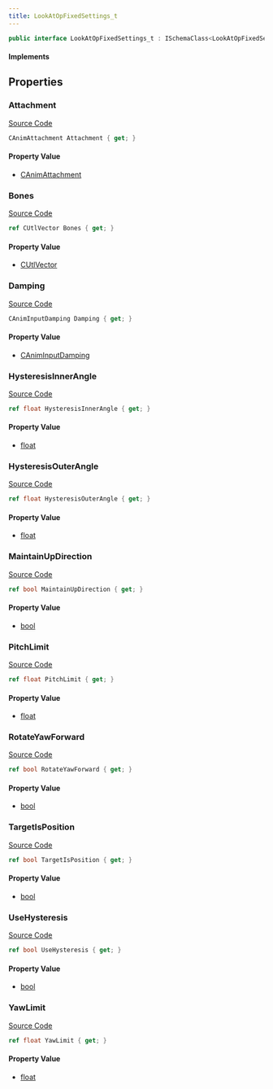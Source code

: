 ```yaml
---
title: LookAtOpFixedSettings_t
---
```


```csharp
public interface LookAtOpFixedSettings_t : ISchemaClass<LookAtOpFixedSettings_t>, ISchemaField, ISchemaClass, INativeHandle
```

#### Implements

## Properties

### Attachment

[Source Code](https://github.com/swiftly-solution/swiftlys2/blob/beta/managed/src/SwiftlyS2.Generated/Schemas/Interfaces/LookAtOpFixedSettings_t.cs#L16)

```csharp
CAnimAttachment Attachment { get; }
```

#### Property Value

- [CAnimAttachment](/docs/api/shared/schemadefinitions/canimattachment)

### Bones

[Source Code](https://github.com/swiftly-solution/swiftlys2/blob/beta/managed/src/SwiftlyS2.Generated/Schemas/Interfaces/LookAtOpFixedSettings_t.cs#L21)

```csharp
ref CUtlVector Bones { get; }
```

#### Property Value

- [CUtlVector](/docs/api/)

### Damping

[Source Code](https://github.com/swiftly-solution/swiftlys2/blob/beta/managed/src/SwiftlyS2.Generated/Schemas/Interfaces/LookAtOpFixedSettings_t.cs#L18)

```csharp
CAnimInputDamping Damping { get; }
```

#### Property Value

- [CAnimInputDamping](/docs/api/shared/schemadefinitions/caniminputdamping)

### HysteresisInnerAngle

[Source Code](https://github.com/swiftly-solution/swiftlys2/blob/beta/managed/src/SwiftlyS2.Generated/Schemas/Interfaces/LookAtOpFixedSettings_t.cs#L27)

```csharp
ref float HysteresisInnerAngle { get; }
```

#### Property Value

- [float](https://learn.microsoft.com/dotnet/api/system.single)

### HysteresisOuterAngle

[Source Code](https://github.com/swiftly-solution/swiftlys2/blob/beta/managed/src/SwiftlyS2.Generated/Schemas/Interfaces/LookAtOpFixedSettings_t.cs#L29)

```csharp
ref float HysteresisOuterAngle { get; }
```

#### Property Value

- [float](https://learn.microsoft.com/dotnet/api/system.single)

### MaintainUpDirection

[Source Code](https://github.com/swiftly-solution/swiftlys2/blob/beta/managed/src/SwiftlyS2.Generated/Schemas/Interfaces/LookAtOpFixedSettings_t.cs#L33)

```csharp
ref bool MaintainUpDirection { get; }
```

#### Property Value

- [bool](https://learn.microsoft.com/dotnet/api/system.boolean)

### PitchLimit

[Source Code](https://github.com/swiftly-solution/swiftlys2/blob/beta/managed/src/SwiftlyS2.Generated/Schemas/Interfaces/LookAtOpFixedSettings_t.cs#L25)

```csharp
ref float PitchLimit { get; }
```

#### Property Value

- [float](https://learn.microsoft.com/dotnet/api/system.single)

### RotateYawForward

[Source Code](https://github.com/swiftly-solution/swiftlys2/blob/beta/managed/src/SwiftlyS2.Generated/Schemas/Interfaces/LookAtOpFixedSettings_t.cs#L31)

```csharp
ref bool RotateYawForward { get; }
```

#### Property Value

- [bool](https://learn.microsoft.com/dotnet/api/system.boolean)

### TargetIsPosition

[Source Code](https://github.com/swiftly-solution/swiftlys2/blob/beta/managed/src/SwiftlyS2.Generated/Schemas/Interfaces/LookAtOpFixedSettings_t.cs#L35)

```csharp
ref bool TargetIsPosition { get; }
```

#### Property Value

- [bool](https://learn.microsoft.com/dotnet/api/system.boolean)

### UseHysteresis

[Source Code](https://github.com/swiftly-solution/swiftlys2/blob/beta/managed/src/SwiftlyS2.Generated/Schemas/Interfaces/LookAtOpFixedSettings_t.cs#L37)

```csharp
ref bool UseHysteresis { get; }
```

#### Property Value

- [bool](https://learn.microsoft.com/dotnet/api/system.boolean)

### YawLimit

[Source Code](https://github.com/swiftly-solution/swiftlys2/blob/beta/managed/src/SwiftlyS2.Generated/Schemas/Interfaces/LookAtOpFixedSettings_t.cs#L23)

```csharp
ref float YawLimit { get; }
```

#### Property Value

- [float](https://learn.microsoft.com/dotnet/api/system.single)

